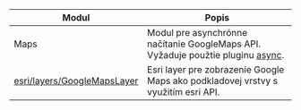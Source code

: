 Modul 							| Popis
------------------------------- | ----------------------------------------------------------------------------------------------------------------------------------------------------
Maps 							| Modul pre asynchrónne načítanie GoogleMaps API. Vyžaduje použtie pluginu [async](https://github.com/xxxmatko/xDev.Gis/blob/master/Plugins/async.js).
[esri/layers/GoogleMapsLayer](https://github.com/xxxmatko/xDev.Gis/blob/master/Google/esri/layers/GoogleMapsLayer.js)		| Esri layer pre zobrazenie Google Maps ako podkladovej vrstvy s využitím esri API.